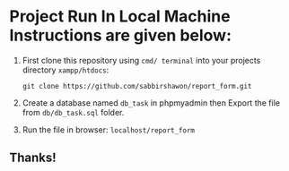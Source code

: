 # Project Run In Local Machine Instructions are given below:

1. First clone this repository using `cmd/ terminal` into your projects directory `xampp/htdocs`: 
 
    ```
    git clone https://github.com/sabbirshawon/report_form.git 
    ```

2. Create a database named `db_task` in phpmyadmin then Export the file from `db/db_task.sql` folder.

3. Run the file in browser: `localhost/report_form`

## Thanks!
